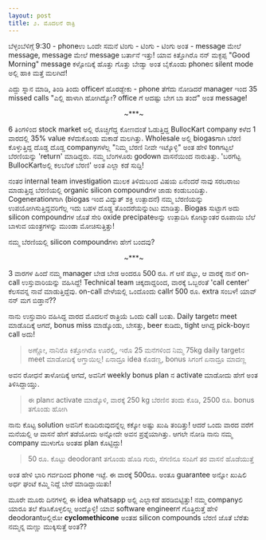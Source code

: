 ```yaml
---
layout: post
title: ೨. ಮೊದಲನೆ ರಾತ್ರಿ
---
```



ಬೆಳ್ಳಂಬೆಳಿಗ್ಗೆ 9:30 - phoneಉ ಒಂದೇ ಸಮನೆ ಟಿಂಗು - ಟಿಂಗು - ಟಿಂಗು ಅಂತ - message ಮೇಲೆ message, message ಮೇಲೆ message ಬರ್ತಾನೆ ಇತ್ತು! ಯಾವ ಕಿತ್ತೊಗಿರೊ ನನ್ ಮಕ್ಳಪ್ಪ "Good Morning"  message ಕಳ್ಸೋದಿಕ್ಕೆ ಹೊತ್ತು ಗೊತ್ತು ಬೇಡ್ವಾ ಅಂತ ಬೈಕೊಂಡು phoneನ silent mode ಅಲ್ಲಿ ಹಾಕಿ ಮತ್ತೆ ಮಲಗಿದೆ!

ಎದ್ದು ಸ್ನಾನ ಮಾಡಿ, ತಿಂಡಿ ತಿಂದು officeಗೆ ಹೊರಡ್ಬೇಕು - phone ತೆಗೆದು ನೋಡಿದರೆ manager ಇಂದ 35 missed calls "ಎಲ್ಲಿ ಹಾಳಾಗಿ ಹೋಗಿದ್ಯೋ? office ಗೆ ಆದಷ್ಟು ಬೇಗ ಬಾ ತಂದೆ" ಅಂತ message!


<center>~***~</center>

6 ತಿಂಗಳಿಂದ stock market ಅಲ್ಲಿ ರೊಚ್ಚಿಗೆದ್ದ ಕೋಣದಂತೆ ಓಡುತ್ತಿದ್ದ BullocKart company ಕಳೆದ 1 ವಾರದಲ್ಲಿ 35% value ಕಳೆದುಕೊಂಡು ಮಕಾಡೆ ಮಲಗಿತ್ತು. Wholesale ಅಲ್ಲಿ biogasಗಾಗಿ ಬೆರಣಿ ಕೊಳ್ಳುತ್ತಿದ್ದ ದೊಡ್ಡ ದೊಡ್ಡ companyಗಳೆಲ್ಲ  "ನಿಮ್ಮ ಬೆರಣಿ ನೀವೇ ಇಟ್ಕೊಳ್ಳಿ" ಅಂತ ಹೇಳಿ tonಗಟ್ಟಲೆ ಬೆರಣಿಯನ್ನು 'return' ಮಾಡಿದ್ದರು.  ನಮ್ಮ ಬೆಂಗಳೂರು godown ವಾಸನೆಯಿಂದ ನಾರುತಿತ್ತು. 'ಬರಗೆಟ್ಟ BullocKartಅಲ್ಲಿ ಕಲಬೆರಿಕೆ ಬೆರಣಿ' ಅಂತ ಎಲ್ಲಾ ಕಡೆ ಸುದ್ದಿ!

ನಂತರ internal team investigation ಮುಲಕ ತಿಳಿದುಬಂದ ವಿಷಯ ಏನೆಂದರೆ ನಾವು ಸರಬರಾಜು ಮಾಡುತ್ತಿದ್ದ ಬೆರಣಿಯಲ್ಲಿ organic silicon compoundಗಳ ಜಾಡು ಕಂಡುಬಂದಿತ್ತು. Cogenerationಗಾಗಿ (biogas ಇಂದ ವಿದ್ಯುತ್ ಶಕ್ತಿ ಉತ್ಪಾದನೆ) ನಮ್ಮ ಬೆರಣಿಯನ್ನು ಉಪಯೋಗಿಸುತ್ತಿದ್ದವರಿಗೆಲ್ಲ ಇದು ಬಹಳ ದೊಡ್ಡ ತೊಂದರೆಯನ್ನುಂಟು ಮಾಡಿತ್ತು. Biogas ಸುಟ್ಟಾಗ ಅದು silicon compoundಗಳ ಜೊತೆ ಸೇರಿ oxide precipateಅನ್ನು ಉತ್ಪಾದಿಸಿ ಕೋಟ್ಯಾಂತರ ರೂಪಾಯಿ ಬೆಲೆ ಬಾಳುವ ಯಂತ್ರಗಳನ್ನು ಮುಂಡಾ ಮೋಚಿಸುತ್ತಿತ್ತು!

ನಮ್ಮ ಬೆರಣಿಯಲ್ಲಿ silicon compoundಗಳು ಹೇಗೆ ಬಂದವು?

<center>~***~</center>

3 ವಾರಗಳ ಹಿಂದೆ ನಮ್ಮ manager ಬೇಡ ಬೇಡ ಅಂದರೂ 500 ರೂ. ಗೆ ಆಸೆ ಪಟ್ಟು, ಆ ವಾರಕ್ಕೆ ನಾನೆ on-call ಉಸ್ತುವಾರಿಯನ್ನು ವಹಿಸಿದ್ದೆ! Technical team ಚಿಕ್ಕದಾದ್ದರಿಂದ, ವಾರಕ್ಕೆ ಒಬ್ಬರಂತೆ 'call center' ಕೆಲಸವನ್ನ ನಾವೆ ಮಾಡುತ್ತಿದ್ದೆವು. on-call ವೇಳೆಯಲ್ಲಿ ಒಂದೊಂದು callಗೆ 500 ರೂ. extra ಸಂಬಳ! ಯಾವ್ ನನ್ ಮಗ ಬಿಡ್ತಾನೆ??

ನಾನು ಉಸ್ತುವಾರಿ ವಹಿಸಿದ್ದ ವಾರದ ಮೊದಲನೆ ರಾತ್ರಿಯೆ ಒಂದು call ಬಂತು. Daily targetನ meet ಮಾಡೊದಿಕ್ಕೆ ಆಗದೆ, bonus miss ಮಾಡ್ಕೊಂಡು, ಬೇಸತ್ತು, beer ಕುಡಿದು, tight ಆಗಿದ್ದ pick-boyನ call ಅದು!

> ಅಣ್ಣೋ, ನಾನಿರೊ ಕಿತ್ತೋಗಿರೊ ಊರಲ್ಲಿ, ಇರೊ 25 ಮನೆಗಳಿಂದ ನಿಮ್ಮ 75kg daily targetನ meet ಮಾಡೋದಿಕ್ಕೆ ಆಗ್ತಾಯಿಲ್ಲ! ಏನಾದ್ರೂ idea ಕೊಡಣ್ಣ, bonus ಸಿಗಂಗೆ ಏನಾದ್ರೂ ಮಾದಣ್ಣ

ಅವನ ರೋಧನೆ ತಾಳೋದಿಕ್ಕೆ ಆಗದೆ, ಅವನಿಗೆ weekly bonus plan ನ activate ಮಾಡೋದು ಹೇಗೆ ಅಂತ ತಿಳಿಸಿದ್ದಾಯ್ತು.

> ಈ planನ activate ಮಾಡ್ಕೊಳಿ, ವಾರಕ್ಕೆ 250 kg ಬೆರಣಿನ ತಂದು ಕೊಡಿ, 2500 ರೂ. bonus ತಗೊಂಡು ಹೋಗಿ

ನಾನು ಕೊಟ್ಟ solution ಅವನಿಗೆ ಕುಡಿದಿರುವುದನ್ನೆಲ್ಲ ಕಕ್ಕೋ ಅಷ್ಟು ಖುಷಿ ತಂದಿತ್ತು! ಆದರೆ ಒಂದು ವಾರದ ವರೆಗೆ ಮನೆಯಲ್ಲಿ ಆ ವಾಸನೆ ಹೇಗೆ ತಡೆಯೋದು ಅನ್ನೋದೇ ಅವನ ಪ್ರಶ್ನೆಯಾಗಿತ್ತು. ಆಗಲೇ ನೋಡಿ ನಾನು ನಮ್ಮ company ಮುಳುಗೊ ಅಂತಹ plan ಕೊಟ್ಟಿದ್ದು!

> 50 ರೂ. ಕೊಟ್ಟು deodorant ತಗೊಂಡು ಹೊಡಿ ಗುರು, ಸೆಗಣಿನೂ ಸಂಪಿಗೆ ತರ ವಾಸನೆ ಹೊಡೆಯುತ್ತೆ

ಅಂತ ಹೇಳಿ ಭಾರಿ ಗರ್ವದಿಂದ phone ಇಟ್ಟೆ. ಈ ವಾರಕ್ಕೆ 500ರೂ. ಅಂತೂ guarantee ಅನ್ನೋ ಖುಷಿಲಿ ಅರ್ಧ ಘಂಟೆ ಕಮ್ಮಿ ನಿದ್ದೆ ಬೇರೆ ಮಾಡಿದ್ದಾಯಿತು!

ಮೂರೇ ಮೂರು ದಿನಗಳಲ್ಲಿ ಈ idea whatsapp ಅಲ್ಲಿ ಎಲ್ಲಾಕಡೆ ಹರಡಿಬಿಟ್ಟಿತ್ತು! ನಮ್ಮ companyಲಿ ಯಾರೂ ತಲೆ ಕೆಡಿಸಿಕೊಳ್ಳಲಿಲ್ಲ ಅಂದ್ಕೊಳ್ಳಿ! ಯಾವ software engineerಗೆ ಗೊತ್ತಿರುತ್ತೆ ಹೇಳಿ deodorantಅಲ್ಲಿರೋ **cyclomethicone** ಅಂತಹ silicon compounds ಬೆರಣಿ ಜೊತೆ ಬೆರೆತು ನಮ್ಮನ್ನ ಮಣ್ಣು ಮುಕ್ಕಿಸುತ್ತೆ ಅಂತ??
